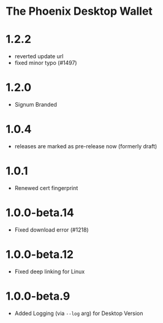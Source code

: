 # The Phoenix Desktop Wallet
# 1.2.2

- reverted update url
- fixed minor typo (#1497)

# 1.2.0 

- Signum Branded

# 1.0.4
- releases are marked as pre-release now (formerly draft)

# 1.0.1
- Renewed cert fingerprint

# 1.0.0-beta.14
- Fixed download error (#1218)

# 1.0.0-beta.12

- Fixed deep linking for Linux

# 1.0.0-beta.9

- Added Logging (via `--log` arg) for Desktop Version
